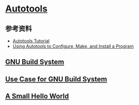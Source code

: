 # [Autotools](https://www.gnu.org/software/automake/manual/html_node/Autotools-Introduction.html)

## 参考资料

* [Autotools Tutorial](https://www.lrde.epita.fr/~adl/autotools.html)
* [Using Autotools to Configure, Make, and Install a Program](https://earthly.dev/blog/autoconf/)

## [GNU Build System](https://www.gnu.org/software/automake/manual/html_node/GNU-Build-System.html)

## [Use Case for GNU Build System](https://www.gnu.org/software/automake/manual/html_node/Use-Cases.html)

## [A Small Hello World](https://www.gnu.org/software/automake/manual/html_node/Hello-World.html)

